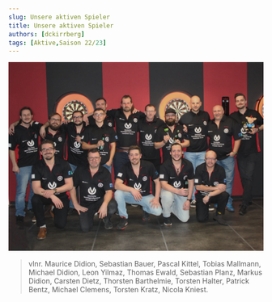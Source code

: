 ```yaml
---
slug: Unsere aktiven Spieler
title: Unsere aktiven Spieler
authors: [dckirrberg]
tags: [Aktive,Saison 22/23]
---
```


![GameOn](./Mannschaft.png)
 > vlnr. Maurice Didion, Sebastian Bauer, Pascal Kittel, Tobias Mallmann, Michael Didion, 
 Leon Yilmaz, Thomas Ewald, Sebastian Planz, Markus Didion, Carsten Dietz, Thorsten Barthelmie, 
 Torsten Halter, Patrick Bentz, Michael Clemens, Torsten Kratz, Nicola Kniest.